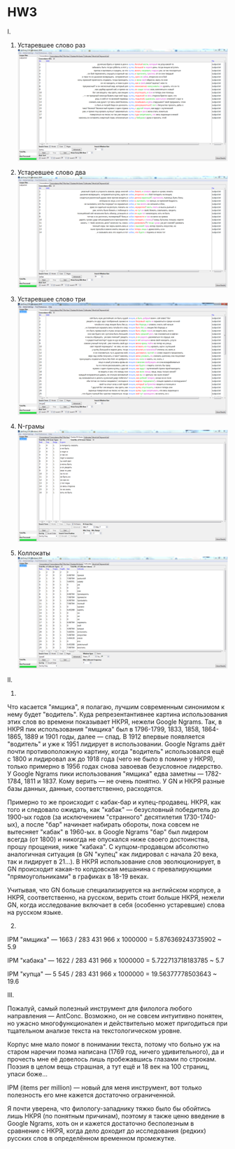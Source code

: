 # HW3

I.

1) Устаревшее слово раз
![](устаревшеесловора.PNG)

2) Устаревшее слово два
![](устаревшеесловодв.PNG)

3) Устаревшее слово три
![](устаревшеесловотр.PNG)

4) N-грамы
![](n-грамы.PNG)

5) Коллокаты
![](коллокаты.PNG)

II. 

1) 

Что касается "ямщика", я полагаю, лучшим современным синонимом к нему будет "водитель". Куда репрезентантивнее картина использования этих слов во времени показывает НКРЯ, нежели Google Ngrams. Так, в НКРЯ пик использования "ямщика" был в 1796-1799, 1833, 1858, 1864-1865, 1889 и 1901 годы, далее — спад. В 1912 впервые появляется "водитель" и уже к 1951 лидирует в использовании. Google Ngrams даёт почти противоположную картину, когда "водитель" использовался ещё с 1800 и лидировал аж до 1918 года (чего не было в помине у НКРЯ), только примерно в 1956 годах снова завоевав безусловное лидерство. У Google Ngrams пики использования "ямщика" едва заметны — 1782-1784, 1811 и 1837. Кому верить — не очень понятно. У GN и НКРЯ разные базы данных, данные, соответственно, расходятся. 

Примерно то же происходит с кабак-бар и купец-продавец. НКРЯ, как того и следовало ожидать, как "кабак" — безусловный победитель до 1900-ых годов (за исключением "странного" десятилетия 1730-1740-ых), а после "бар" начинает набирать обороты, пока совсем не вытесняет "кабак" в 1960-ых. в Google Ngrams "бар" был лидером всегда (от 1800) и никогда не опускался ниже своего достоинства, прошу прощения, ниже "кабака". С купцом-продавцом абсолютно аналогичная ситуация (в GN "купец" как лидировал с начала 20 века, так и лидирует в 21...). В НКРЯ использование слов эволюционирует, в GN происходит какая-то колдовская мешанина с превалирующими "прямоугольниками" в графиках в 18-19 веках. 

Учитывая, что GN больше специализируется на английском корпусе, а НКРЯ, соответственно, на русском, верить стоит больше НКРЯ, нежели GN, когда исследование включает в себя (особенно устаревшие) слова на русском языке. 

2)

IPM "ямщика" — 1663 / 283 431 966 х 1000000 = 5.876369243735902 ~ 5.9

IPM "кабака" — 1622 / 283 431 966 х 1000000 = 5.722713718183785 ~ 5.7

IPM "купца" — 5 545 / 283 431 966 х 1000000 = 19.56377778503643 ~ 19.6

III. 

Пожалуй, самый полезный инструмент для филолога любого направления — AntConc. Возможно, он не совсем интуитивно понятен, но ужасно многофункционален и действительно может пригодиться при тщательном анализе текста на текстологическом уровне.

Корпус мне мало помог в понимании текста, потому что больно уж на старом наречии поэма написана (1769 год, ничего удивительного), да и прочесть мне её довелось лишь пробежавшись глазами по строкам. Поэзия в целом вещь страшная, а тут ещё и 18 век на 100 страниц, упаси боже...

IPM (items per million) — новый для меня инструмент, вот только полезность его мне кажется достаточно ограниченной. 

Я почти уверена, что филологу-западнику тяжко было бы обойтись лишь НКРЯ (по понятным причинам), поэтому я также ценю введение в Google Ngrams, хоть он и кажется достаточно бесполезным в сравнение с НКРЯ, когда дело доходит до исследования (редких) русских слов в определённом временном промежутке.
